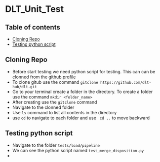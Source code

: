# DLT_Unit_Test
## Table of contents
* [Cloning Repo](#Cloning-Repo)
* [Testing python script](#Testing-python-script)

## Cloning Repo
*  Before start testing we need python script for testing. This can can be clonned from the [github profile](https://github.com/dlt-hub/dlt/tree/master/tests/load/pipeline)
*  To clone gitub use the command ```gitclone https://github.com/dlt-hub/dlt.git```
*  Go to your terminal create a folder in the directory. To create a folder use the command ```mkdir <folder_name>```
*  After creating use the ```gitclone``` command
*  Navigate to the clonned folder
*  Use ```ls``` command to list all contents in the directory
*  use ```cd``` to navigate to each folder and use ``` cd ..``` to move backward
  
## Testing python script
* Navigate to the folder ```tests/load/pipeline```
* We can see the python script named ```test_merge_disposition.py```
* 
